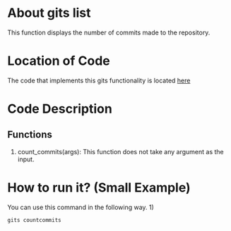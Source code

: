 # About gits list
This function displays the number of commits made to the repository.

# Location of Code
The code that implements this gits functionality is located [here](https://github.com/hiralbhanu/GITS2.1-I.R.I.S/tree/master/code/gits_countcommits.py)

# Code Description
## Functions
1. count_commits(args):
This function does not take any argument as the input. 

# How to run it? (Small Example)
You can use this command in the following way.
1)
```
gits countcommits
```

